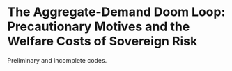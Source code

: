 # The Aggregate-Demand Doom Loop: Precautionary Motives and the Welfare Costs of Sovereign Risk

Preliminary and incomplete codes.
